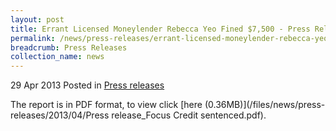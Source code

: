 ```yaml
---
layout: post
title: Errant Licensed Moneylender Rebecca Yeo Fined $7,500 - Press Release
permalink: /news/press-releases/errant-licensed-moneylender-rebecca-yeo-fined--7-500---press-rel
breadcrumb: Press Releases
collection_name: news
---
```



29 Apr 2013 Posted in [Press releases](/news/press-releases)


The report is in PDF format, to view click [here (0.36MB)](/files/news/press-releases/2013/04/Press release_Focus Credit sentenced.pdf).
